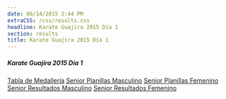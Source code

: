 ```yaml
---
date: 06/14/2015 2:44 PM
extraCSS: /css/results.css
headline: Karate Guajira 2015 Día 1
section: results
title: Karate Guajira 2015 Día 1
---
```

<section class="noticias">
    <h5>Karate Guajira 2015 Día 1</h5>
        <a class="icon-file-pdf" href="/files/docs/SENIOR-Tabla-de-Medalleria.pdf">Tabla de Medallería</a>
        <a class="icon-file-pdf" href="/files/docs/SENIOR-Planillas-Masc.pdf">Senior Planillas Masculino</a>
        <a class="icon-file-pdf" href="/files/docs/SENIOR-Planillas-Feme.pdf">Senior Planillas Femenino</a>
        <a class="icon-file-pdf" href="/files/docs/SENIOR-Resultados-Masc.pdf">Senior Resultados Masculino</a>
        <a class="icon-file-pdf" href="/files/docs/SENIOR-Resultados-Feme.pdf">Senior Resultados Femenino</a>
</section>




